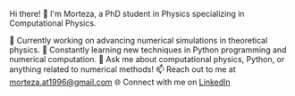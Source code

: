 Hi there! 👋
I'm Morteza, a PhD student in Physics specializing in Computational Physics.

🔭 Currently working on advancing numerical simulations in theoretical physics.
🌱 Constantly learning new techniques in Python programming and numerical computation.
💬 Ask me about computational physics, Python, or anything related to numerical methods!
📫 Reach out to me at morteza.at1996@gmail.com
🌐 Connect with me on [LinkedIn](https://www.linkedin.com/in/morteza-abbaszadeh-9a9973243 "LinkedIn")
